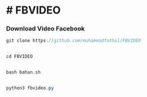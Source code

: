 <h1># FBVIDEO</h1>
<h3>Download Video Facebook</h3>

```java
git clone https://github.com/muhammadfathul/FBVIDEO


cd FBVIDEO


bash bahan.sh


python3 fbvideo.py
```
